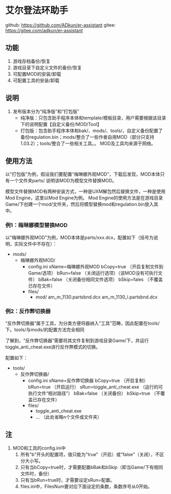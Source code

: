 # 艾尔登法环助手

github: https://github.com/ADkun/er-assistant
gitee: https://gitee.com/adkun/er-assistant

## 功能
1. 游戏存档备份/恢复
2. 游戏目录下自定义文件的备份/恢复
3. 可配置MOD的安装/卸载
4. 可配置工具的安装/卸载

## 说明
1. 发布版本分为“纯净版”和“打包版”
    - 纯净版：只包含助手程序本体和template/模板目录，用户需要根据该目录下的说明配置【自定义备份/MOD/Tool】
    - 打包版：包含助手程序本体和bak/、mods/、tools/，自定义备份配置了备份regulation.bin；mods/整合了一些作者自用MOD（部分只支持1.03.2）；tools/整合了一些相关工具。。
        MOD及工具均来源于网络。

## 使用方法
以“打包版”为例，假设我们要配置“梅琳娜外观MOD”，下载后发现，MOD本体只有一个文件夹parts/
说明该MOD为模型文件替换MOD。

模型文件替换MOD有两种安装方式，一种是UXM解包然后替换文件，一种是使用Mod Engine，这里以Mod Engine为例。
Mod Engine的使用方法是在游戏目录Game/下创建一个mod/文件夹，然后将模型替换mod和regulation.bin放入其中。

### 例1：梅琳娜模型替换MOD
以“梅琳娜外观MOD”为例，MOD本体是parts/xxx.dcx，配置如下（括号为说明，实际文件中不存在）：
- mods/
    - 梅琳娜外观MOD/
        - config.ini
            sName=梅琳娜外观MOD
            bCopy=true （开启复制文件到Game/选项）
            bRun=false （关闭运行选项）（该MOD没有可执行文件）
            bBak=false （关闭备份相同文件选项）
            bSkip=fales （不覆盖已存在文件）
        - files/
            - mod/
                am_m_1130.partsbnd.dcx
                am_m_1130_l.partsbnd.dcx

### 例2：反作弊切换器
“反作弊切换器”属于工具，为分类方便将器纳入“工具”范畴，因此配置在tools/下。tools/与mods/的配置方法完全相同

了解到，“反作弊切换器”需要将其文件复制到游戏目录Game/下，并运行toggle_anti_cheat.exe进行反作弊模式的切换。

配置如下：
- tools/
    - 反作弊切换器/
        - config.ini
            sName=反作弊切换器
            bCopy=true （开启复制）
            bRun=true （开启运行）
            sRun=toggle_anti_cheat.exe （运行的可执行文件“相对路径”）
            bBak=false （关闭备份）
            bSkip=true （不覆盖已存在文件）
        - files/
            - toggle_anti_cheat.exe
            - ... （此处省略n个文件或文件夹）

## 注
1. MOD和工具的config.ini中
    1. 所有"b"开头的配置项，值只能为"true"（开启）或"false"（关闭），不区分大小写。
    2. 只有当bCopy=true时，才需要配置bBak和bSkip（即当Game/下有相同文件时，备份）
    3. 只有当bRun=true时，才需要设定sRun=配置。
    4. files.ini中，FilesNum要对应下面设定的条数，条数序号从0开始。
